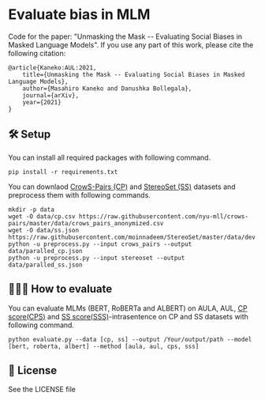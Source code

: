 # Evaluate bias in MLM

Code for the paper: "Unmasking the Mask -- Evaluating Social Biases in Masked Language Models". If you use any part of this work, please cite the following citation:
```
@article{Kaneko:AUL:2021,
    title={Unmasking the Mask -- Evaluating Social Biases in Masked Language Models},
    author={Masahiro Kaneko and Danushka Bollegala},
    journal={arXiv},
    year={2021}
}
```
## 🛠 Setup

You can install all required packages with following command.
```
pip install -r requirements.txt
```

You can downlaod [CrowS-Pairs (CP)](https://github.com/nyu-mll/crows-pairs) and [StereoSet (SS)](https://github.com/moinnadeem/StereoSet) datasets and preprocess them with following commands.
```
mkdir -p data
wget -O data/cp.csv https://raw.githubusercontent.com/nyu-mll/crows-pairs/master/data/crows_pairs_anonymized.csv
wget -O data/ss.json https://raw.githubusercontent.com/moinnadeem/StereoSet/master/data/dev.json
python -u preprocess.py --input crows_pairs --output data/paralled_cp.json
python -u preprocess.py --input stereoset --output data/paralled_ss.json
```


## 🧑🏻‍💻 How to evaluate
You can evaluate MLMs (BERT, RoBERTa and ALBERT) on AULA, AUL, [CP score(CPS)](https://www.aclweb.org/anthology/2020.emnlp-main.154/) and [SS score(SSS)](https://arxiv.org/abs/2004.09456)-intrasentence on CP and SS datasets with following command.
```
python evaluate.py --data [cp, ss] --output /Your/output/path --model [bert, roberta, albert] --method [aula, aul, cps, sss]
```

## 📜 License
See the LICENSE file
